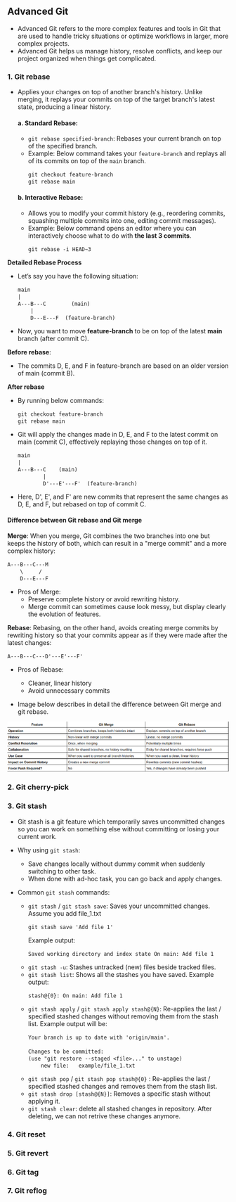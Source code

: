 ## Advanced Git
- Advanced Git refers to the more complex features and tools in Git that are used to handle tricky situations or optimize workflows in larger, more complex projects. 
- Advanced Git helps us manage history, resolve conflicts, and keep our project organized when things get complicated.

### 1. Git rebase
- Applies your changes on top of another branch's history. Unlike merging, it replays your commits on top of the target branch's latest state, producing a linear history.
    #### a. Standard Rebase:
    - ```git rebase specified-branch```: Rebases your current branch on top of the specified branch.
    - Example: Below command takes your ```feature-branch``` and replays all of its commits on top of the ```main``` branch.
        ```
        git checkout feature-branch
        git rebase main
        ```
    #### b. Interactive Rebase:
    - Allows you to modify your commit history (e.g., reordering commits, squashing multiple commits into one, editing commit messages).
    - Example: Below command opens an editor where you can interactively choose what to do with **the last 3 commits**.
        ```
        git rebase -i HEAD~3
        ```
**Detailed Rebase Process**
- Let’s say you have the following situation:
    ```
    main
    |
    A---B---C        (main)
        |
        D---E---F  (feature-branch)
    ```
- Now, you want to move **feature-branch** to be on top of the latest **main** branch (after commit C). 

**Before rebase**:
- The commits D, E, and F in feature-branch are based on an older version of main (commit B).

**After rebase**
- By running below commands:
    ```
    git checkout feature-branch
    git rebase main
    ```
- Git will apply the changes made in D, E, and F to the latest commit on main (commit C), effectively replaying those changes on top of it.
    ```
    main
    |
    A---B---C    (main)
            |
            D'---E'---F'  (feature-branch)
    ```
- Here, D', E', and F' are new commits that represent the same changes as D, E, and F, but rebased on top of commit C.

#### Difference between Git rebase and Git merge
**Merge**: When you merge, Git combines the two branches into one but keeps the history of both, which can result in a "merge commit" and a more complex history:
```
A---B---C---M
    \     /
    D---E---F
```
- Pros of Merge: 
    + Preserve complete history or avoid rewriting history.
    + Merge commit can sometimes cause look messy, but display clearly the evolution of features.

**Rebase**: Rebasing, on the other hand, avoids creating merge commits by rewriting history so that your commits appear as if they were made after the latest changes:
```
A---B---C---D'---E'---F'
```
- Pros of Rebase: 
    + Cleaner, linear history
    + Avoid unnecessary commits

- Image below describes in detail the difference between Git merge and git rebase. 

![alt text](images/merge_vs_rebase.png "structure")

### 2. Git cherry-pick
### 3. Git stash
- Git stash is a git feature which temporarily saves uncommitted changes so you can work on something else without committing or losing your current work.

- Why using ```git stash```:
    + Save changes locally without dummy commit when suddenly switching to other task.
    + When done with ad-hoc task, you can go back and apply changes.
- Common ```git stash``` commands:
    + ```git stash``` / ```git stash save```: Saves your uncommitted changes. Assume you add file_1.txt
        ```
        git stash save 'Add file 1'
        ```
        Example output:
        ```
        Saved working directory and index state On main: Add file 1
        ```
    + ```git stash -u```: Stashes untracked (new) files beside tracked files.
    + ```git stash list```: Shows all the stashes you have saved. Example output:
        ```
        stash@{0}: On main: Add file 1
        ```
    + ```git stash apply``` / ```git stash apply stash@{N}```: Re-applies the last / specified stashed changes  without removing them from the stash list. Example output will be:
        ```
        Your branch is up to date with 'origin/main'.

        Changes to be committed:
        (use "git restore --staged <file>..." to unstage)
            new file:   example/file_1.txt
        ```
    + ```git stash pop``` / ```git stash pop stash@{0}``` : Re-applies the last / specified stashed changes and removes them from the stash list.
    + ```git stash drop [stash@{N}]```: Removes a specific stash without applying it.
    + ```git stash clear```: delete all stashed changes in repository. After deleting, we can not retrive these changes anymore.


### 4. Git reset
### 5. Git revert
### 6. Git tag
### 7. Git reflog

